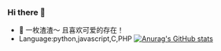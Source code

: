 ### Hi there 👋
- 🌱  一枚渣渣～ 且喜欢可爱的存在！
- Language:python,javascript,C,PHP
[![Anurag's GitHub stats](https://github-readme-stats.vercel.app/api?username=1dayluo)](https://github.com/anuraghazra/github-readme-stats)


<!--
**1dayluo/1dayluo** is a ✨ _special_ ✨ repository because its `README.md` (this file) appears on your GitHub profile.

Here are some ideas to get you started:

- 🔭 I’m currently working on ...
- 🌱 I’m currently learning ...
- 👯 I’m looking to collaborate on ...
- 🤔 I’m looking for help with ...
- 💬 Ask me about ...
- 📫 How to reach me: ...
- 😄 Pronouns: ...
- ⚡ Fun fact: ...
-->
